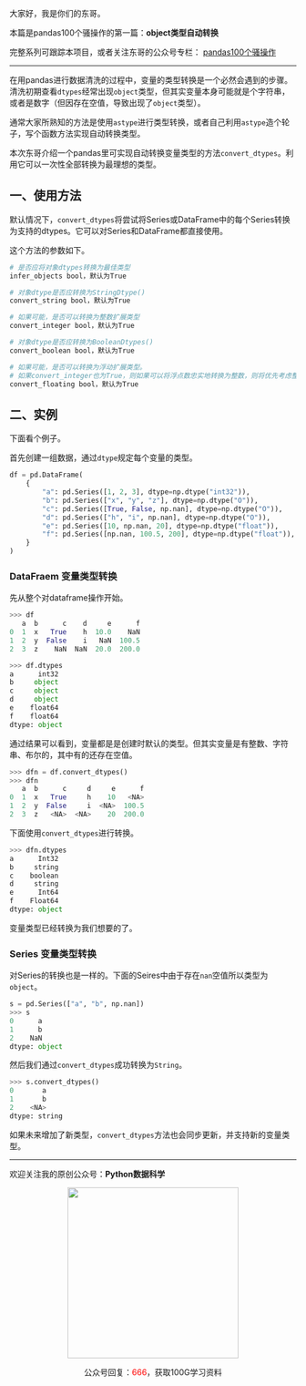 大家好，我是你们的东哥。

本篇是pandas100个骚操作的第一篇：**object类型自动转换**

完整系列可跟踪本项目，或者关注东哥的公众号专栏： [pandas100个骚操作](https://mp.weixin.qq.com/mp/appmsgalbum?__biz=MzUzODYwMDAzNA==&action=getalbum&album_id=1699019347278561282#wechat_redirect)

---

在用pandas进行数据清洗的过程中，变量的类型转换是一个必然会遇到的步骤。清洗初期查看`dtypes`经常出现`object`类型，但其实变量本身可能就是个字符串，或者是数字（但因存在空值，导致出现了`object`类型）。

通常大家所熟知的方法是使用`astype`进行类型转换，或者自己利用`astype`造个轮子，写个函数方法实现自动转换类型。

本次东哥介绍一个pandas里可实现自动转换变量类型的方法`convert_dtypes`。利用它可以一次性全部转换为最理想的类型。

## 一、使用方法

默认情况下，`convert_dtypes`将尝试将Series或DataFrame中的每个Series转换为支持的dtypes。它可以对Series和DataFrame都直接使用。

这个方法的参数如下。
```python
# 是否应将对象dtypes转换为最佳类型
infer_objects bool，默认为True

# 对象dtype是否应转换为StringDtype()
convert_string bool，默认为True

# 如果可能，是否可以转换为整数扩展类型
convert_integer bool，默认为True

# 对象dtype是否应转换为BooleanDtypes()
convert_boolean bool，默认为True

# 如果可能，是否可以转换为浮动扩展类型。
# 如果convert_integer也为True，则如果可以将浮点数忠实地转换为整数，则将优先考虑整数dtype
convert_floating bool，默认为True
```
## 二、实例

下面看个例子。

首先创建一组数据，通过`dtype`规定每个变量的类型。

```python
df = pd.DataFrame(
    {
        "a": pd.Series([1, 2, 3], dtype=np.dtype("int32")),
        "b": pd.Series(["x", "y", "z"], dtype=np.dtype("O")),
        "c": pd.Series([True, False, np.nan], dtype=np.dtype("O")),
        "d": pd.Series(["h", "i", np.nan], dtype=np.dtype("O")),
        "e": pd.Series([10, np.nan, 20], dtype=np.dtype("float")),
        "f": pd.Series([np.nan, 100.5, 200], dtype=np.dtype("float")),
    }
)
```

### DataFraem 变量类型转换

先从整个对dataframe操作开始。

```python
>>> df
   a  b      c    d     e      f
0  1  x   True    h  10.0    NaN
1  2  y  False    i   NaN  100.5
2  3  z    NaN  NaN  20.0  200.0
```
```python
>>> df.dtypes
a      int32
b     object
c     object
d     object
e    float64
f    float64
dtype: object
```
通过结果可以看到，变量都是是创建时默认的类型。但其实变量是有整数、字符串、布尔的，其中有的还存在空值。
```python
>>> dfn = df.convert_dtypes()
>>> dfn
   a  b      c     d     e      f
0  1  x   True     h    10   <NA>
1  2  y  False     i  <NA>  100.5
2  3  z   <NA>  <NA>    20  200.0
```
下面使用`convert_dtypes`进行转换。
```python
>>> dfn.dtypes
a      Int32
b     string
c    boolean
d     string
e      Int64
f    Float64
dtype: object
```
变量类型已经转换为我们想要的了。

### Series 变量类型转换

对Series的转换也是一样的。下面的Seires中由于存在`nan`空值所以类型为`object`。

```python
s = pd.Series(["a", "b", np.nan])
>>> s
0      a
1      b
2    NaN
dtype: object
```

然后我们通过`convert_dtypes`成功转换为`String`。

```python
>>> s.convert_dtypes()
0       a
1       b
2    <NA>
dtype: string
```

如果未来增加了新类型，`convert_dtypes`方法也会同步更新，并支持新的变量类型。

---

欢迎关注我的原创公众号：**Python数据科学**

<div align=center>
<img src="https://github.com/xiaoyusmd/PythonDataScience/blob/main/images/%E5%85%AC%E4%BC%97%E5%8F%B7%E4%BA%8C%E7%BB%B4%E7%A0%81.jpg?raw=true" width="300" height="300" />
</div>

<div align=center>
<p>公众号回复：<font color="red">666</font>，获取100G学习资料</p>
</div>

